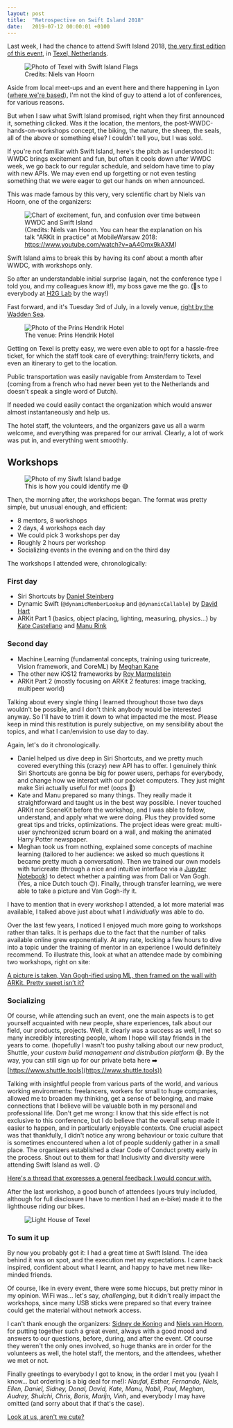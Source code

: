 ```yaml
---
layout: post
title:  "Retrospective on Swift Island 2018"
date:   2019-07-12 00:00:01 +0100
---
```


Last week, I had the chance to attend Swift Island 2018, [the very first edition of this event](https://swiftisland.nl), in [Texel, Netherlands](https://maps.apple.com/?q=53.114790,4.897072).

<figure class="image">
  <img src="/images/swift_island/texel.jpg" alt="Photo of Texel with Swift Island Flags">
  <figcaption>Credits: Niels van Hoorn</figcaption>
</figure>

Aside from local meet-ups and an event here and there happening in Lyon ([where we're based](https://h2g.io)), I'm not the kind of guy to attend a lot of conferences, for various reasons.

But when I saw what Swift Island promised, right when they first announced it, something clicked. Was it the location, the mentors, the post-WWDC-hands-on-workshops concept, the biking, the nature, the sheep, the seals, all of the above or something else? I couldn't tell you, but I was sold.

If you're not familiar with Swift Island, here's the pitch as I understood it: WWDC brings excitement and fun, but often it cools down after WWDC week, we go back to our regular schedule, and seldom have time to play with new APIs. We may even end up forgetting or not even testing something that we were eager to get our hands on when announced.

This was made famous by this very, very scientific chart by Niels van Hoorn, one of the organizers:

<figure class="image">
  <img src="/images/swift_island/chart.png" alt="Chart of excitement, fun, and confusion over time between WWDC and Swift Island">
  <figcaption>(Credits: Niels van Hoorn. You can hear the explanation on his talk "ARKit in practice" at MobileWarsaw 2018: <a href="https://www.youtube.com/watch?v=aA4Omx9kAXM">https://www.youtube.com/watch?v=aA4Omx9kAXM</a>)</figcaption>
</figure>

Swift Island aims to break this by having its conf about a month after WWDC, with workshops only.

So after an understandable initial surprise (again, not the conference type I told you, and my colleagues know it!), my boss gave me the go. (👋s to everybody at [H2G Lab](https://signal.h2g.io) by the way!)

Fast forward, and it's Tuesday 3rd of July, in a lovely venue, [right by the Wadden Sea](https://maps.apple.com/?q=53.114790,4.897072).

<figure class="image">
  <img src="/images/swift_island/prins_hendrik_hotel..jpg" alt="Photo of the Prins Hendrik Hotel">
  <figcaption>The venue: Prins Hendrik Hotel</figcaption>
</figure>

Getting on Texel is pretty easy, we were even able to opt for a hassle-free ticket, for which the staff took care of everything: train/ferry tickets, and even an itinerary to get to the location.

Public transportation was easily navigable from Amsterdam to Texel (coming from a french who had never been yet to the Netherlands and doesn't speak a single word of Dutch).

If needed we could easily contact the organization which would answer almost instantaneously and help us.

The hotel staff, the volunteers, and the organizers gave us all a warm welcome, and everything was prepared for our arrival. Clearly, a lot of work was put in, and everything went smoothly.

## Workshops

<figure class="image">
  <img src="/images/swift_island/badge.jpg" alt="Photo of my Siwft Island badge">
  <figcaption>This is how you could identify me 😅</figcaption>
</figure>

Then, the morning after, the workshops began. The format was pretty simple, but unusual enough, and efficient:
- 8 mentors, 8 workshops
- 2 days, 4 workshops each day
- We could pick 3 workshops per day
- Roughly 2 hours per workshop
- Socializing events in the evening and on the third day

The workshops I attended were, chronologically:

### First day
- Siri Shortcuts by [Daniel Steinberg](https://twitter.com/dimsumthinking)
- Dynamic Swift (`@dynamicMemberLookup` and `@dynamicCallable`) by [David Hart](https://twitter.com/dhartbit)
- ARKit Part 1 (basics, object placing, lighting, measuring, physics…) by [Kate Castellano](https://twitter.com/KateCastellano) and [Manu Rink](https://twitter.com/codePrincess)

### Second day
- Machine Learning (fundamental concepts, training using turicreate, Vision framework, and CoreML) by [Meghan Kane](https://twitter.com/meghafon)
- The other new iOS12 frameworks by [Roy Marmelstein](https://twitter.com/marmelroy)
- ARKit Part 2 (mostly focusing on ARKit 2 features: image tracking, multipeer world)

Talking about every single thing I learned throughout those two days wouldn't be possible, and I don't think anybody would be interested anyway. So I'll have to trim it down to what impacted me the most. Please keep in mind this restitution is purely subjective, on my sensibility about the topics, and what I can/envision to use day to day.

Again, let's do it chronologically.

- Daniel helped us dive deep in Siri Shortcuts, and we pretty much covered everything this (crazy) new API has to offer. I genuinely think Siri Shortcuts are gonna be big for power users, perhaps for everybody, and change how we interact with our pocket computers. They just might make Siri actually useful for me! (oops 🤭)
- Kate and Manu prepared so many things. They really made it straightforward and taught us in the best way possible. I never touched ARKit nor SceneKit before the workshop, and I was able to follow, understand, and apply what we were doing. Plus they provided some great tips and tricks, optimizations. The project ideas were great: multi-user synchronized scrum board on a wall, and making the animated Harry Potter newspaper.
- Meghan took us from nothing, explained some concepts of machine learning (tailored to her audience: we asked so much questions it became pretty much a conversation). Then we trained our own models with turicreate (through a nice and intuitive interface via a [Jupyter Notebook](https://jupyter.org)) to detect whether a painting was from Dali or Van Gogh. (Yes, a nice Dutch touch 😉). Finally, through transfer learning, we were able to take a picture and Van Gogh-ify it.

I have to mention that in every workshop I attended, a lot more material was available, I talked above just about what I _individually_ was able to do.

Over the last few years, I noticed I enjoyed much more going to workshops rather than talks. It is perhaps due to the fact that the number of talks available online grew exponentially. At any rate, locking a few hours to dive into a topic under the training of mentor in an experience I would definitely recommend. To illustrate this, look at what an attendee made by combining two workshops, right on site:

[A picture is taken, Van Gogh-ified using ML, then framed on the wall with ARKit. Pretty sweet isn’t it?](https://twitter.com/brunoscheele/status/1015561061339205632)

### Socializing

Of course, while attending such an event, one the main aspects is to get yourself acquainted with new people, share experiences, talk about our field, our products, projects.
Well, it clearly was a success as well, I met so many incredibly interesting people, whom I hope will stay friends in the years to come. (hopefully I wasn't too pushy talking about our new product, Shuttle, _your custom build management and distribution platform_ 😅. By the way, you can still sign up for our private beta here ➡️ [https://www.shuttle.tools](https://www.shuttle.tools))

Talking with insightful people from various parts of the world, and various working environments: freelancers, workers for small to huge companies, allowed me to broaden my thinking, get a sense of belonging, and make connections that I believe will be valuable both in my personal and professional life. Don't get me wrong: I know that this side effect is not exclusive to this conference, but I do believe that the overall setup made it easier to happen, and in particularly enjoyable contexts.
One crucial aspect was that thankfully, I didn't notice any wrong behaviour or toxic culture that is sometimes encountered when a lot of people suddenly gather in a small place. The organizers established a clear Code of Conduct pretty early in the process. Shout out to them for that! Inclusivity and diversity were attending Swift Island as well. 😉

[Here's a thread that expresses a general feedback I would concur with.](https://twitter.com/abizern/status/1015527893475254272)

After the last workshop, a good bunch of attendees (yours truly included, although for full disclosure I have to mention I had an e-bike) made it to the lighthouse riding our bikes.

<figure class="image">
  <img src="/images/swift_island/lighthouse.jpg" alt="Light House of Texel">
</figure>

### To sum it up

By now you probably got it: I had a great time at Swift Island. The idea behind it was on spot, and the execution met my expectations. I came back inspired, confident about what I learnt, and happy to have met new like-minded friends.

Of course, like in every event, there were some hiccups, but pretty minor in my opinion. WiFi was… let's say, _challenging_, but it didn't really impact the workshops, since many USB sticks were prepared so that every trainee could get the material without network access.

I can't thank enough the organizers: [Sidney de Koning](https://twitter.com/sidneydekoning) and [Niels van Hoorn](https://twitter.com/nvh), for putting together such a great event, always with a good mood and answers to our questions, before, during, and after the event. Of course they weren't the only ones involved, so huge thanks are in order for the volunteers as well, the hotel staff, the mentors, and the attendees, whether we met or not.

Finally greetings to everybody I got to know, in the order I met you (yeah I know… but ordering is a big deal for me!): _Naufal, Esther, Fernando, Niels, Ellen, Daniel, Sidney, Donal, David, Kate, Manu, Nabil, Paul, Meghan, Audrey, Shuichi, Chris, Boris, Marijn, Vinh_, and everybody I may have omitted (and sorry about that if that's the case).

[Look at us, aren't we cute?](https://twitter.com/SwiftIslandNL/status/1015119668007317504)